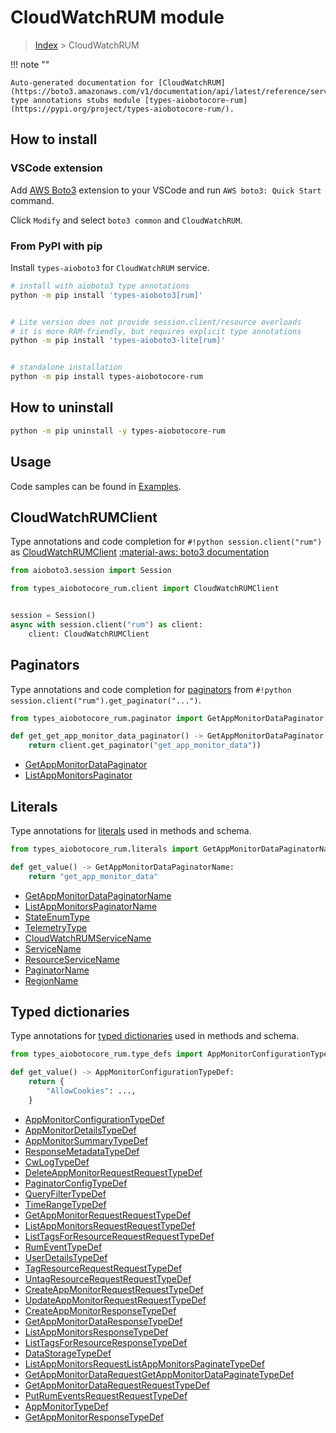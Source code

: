 # CloudWatchRUM module

> [Index](../README.md) > CloudWatchRUM


!!! note ""

    Auto-generated documentation for [CloudWatchRUM](https://boto3.amazonaws.com/v1/documentation/api/latest/reference/services/rum.html#CloudWatchRUM)
    type annotations stubs module [types-aiobotocore-rum](https://pypi.org/project/types-aiobotocore-rum/).

## How to install

### VSCode extension

Add [AWS Boto3](https://marketplace.visualstudio.com/items?itemName=Boto3typed.boto3-ide)
extension to your VSCode and run `AWS boto3: Quick Start` command.

Click `Modify` and select `boto3 common` and `CloudWatchRUM`.

### From PyPI with pip

Install `types-aioboto3` for `CloudWatchRUM` service.

```bash
# install with aioboto3 type annotations
python -m pip install 'types-aioboto3[rum]'


# Lite version does not provide session.client/resource overloads
# it is more RAM-friendly, but requires explicit type annotations
python -m pip install 'types-aioboto3-lite[rum]'


# standalone installation
python -m pip install types-aiobotocore-rum
```



## How to uninstall

```bash
python -m pip uninstall -y types-aiobotocore-rum
```

## Usage

Code samples can be found in [Examples](./usage.md).

## CloudWatchRUMClient

Type annotations and code completion for  `#!python session.client("rum")` as [CloudWatchRUMClient](./client.md)
[:material-aws: boto3 documentation](https://boto3.amazonaws.com/v1/documentation/api/latest/reference/services/rum.html#CloudWatchRUM.Client)

```python title="Usage example"
from aioboto3.session import Session

from types_aiobotocore_rum.client import CloudWatchRUMClient


session = Session()
async with session.client("rum") as client:
    client: CloudWatchRUMClient
```


## Paginators

Type annotations and code completion for
[paginators](./paginators.md)
from `#!python session.client("rum").get_paginator("...")`.

```python title="Usage example"
from types_aiobotocore_rum.paginator import GetAppMonitorDataPaginator

def get_get_app_monitor_data_paginator() -> GetAppMonitorDataPaginator:
    return client.get_paginator("get_app_monitor_data"))
```

- [GetAppMonitorDataPaginator](./paginators.md#getappmonitordatapaginator)
- [ListAppMonitorsPaginator](./paginators.md#listappmonitorspaginator)








## Literals

Type annotations for [literals](./literals.md) used in methods and schema.

```python title="Usage example"
from types_aiobotocore_rum.literals import GetAppMonitorDataPaginatorName

def get_value() -> GetAppMonitorDataPaginatorName:
    return "get_app_monitor_data"
```

- [GetAppMonitorDataPaginatorName](./literals.md#getappmonitordatapaginatorname)
- [ListAppMonitorsPaginatorName](./literals.md#listappmonitorspaginatorname)
- [StateEnumType](./literals.md#stateenumtype)
- [TelemetryType](./literals.md#telemetrytype)
- [CloudWatchRUMServiceName](./literals.md#cloudwatchrumservicename)
- [ServiceName](./literals.md#servicename)
- [ResourceServiceName](./literals.md#resourceservicename)
- [PaginatorName](./literals.md#paginatorname)
- [RegionName](./literals.md#regionname)




## Typed dictionaries

Type annotations for [typed dictionaries](./type_defs.md) used in methods and schema.

```python title="Usage example"
from types_aiobotocore_rum.type_defs import AppMonitorConfigurationTypeDef

def get_value() -> AppMonitorConfigurationTypeDef:
    return {
        "AllowCookies": ...,
    }
```

- [AppMonitorConfigurationTypeDef](./type_defs.md#appmonitorconfigurationtypedef)
- [AppMonitorDetailsTypeDef](./type_defs.md#appmonitordetailstypedef)
- [AppMonitorSummaryTypeDef](./type_defs.md#appmonitorsummarytypedef)
- [ResponseMetadataTypeDef](./type_defs.md#responsemetadatatypedef)
- [CwLogTypeDef](./type_defs.md#cwlogtypedef)
- [DeleteAppMonitorRequestRequestTypeDef](./type_defs.md#deleteappmonitorrequestrequesttypedef)
- [PaginatorConfigTypeDef](./type_defs.md#paginatorconfigtypedef)
- [QueryFilterTypeDef](./type_defs.md#queryfiltertypedef)
- [TimeRangeTypeDef](./type_defs.md#timerangetypedef)
- [GetAppMonitorRequestRequestTypeDef](./type_defs.md#getappmonitorrequestrequesttypedef)
- [ListAppMonitorsRequestRequestTypeDef](./type_defs.md#listappmonitorsrequestrequesttypedef)
- [ListTagsForResourceRequestRequestTypeDef](./type_defs.md#listtagsforresourcerequestrequesttypedef)
- [RumEventTypeDef](./type_defs.md#rumeventtypedef)
- [UserDetailsTypeDef](./type_defs.md#userdetailstypedef)
- [TagResourceRequestRequestTypeDef](./type_defs.md#tagresourcerequestrequesttypedef)
- [UntagResourceRequestRequestTypeDef](./type_defs.md#untagresourcerequestrequesttypedef)
- [CreateAppMonitorRequestRequestTypeDef](./type_defs.md#createappmonitorrequestrequesttypedef)
- [UpdateAppMonitorRequestRequestTypeDef](./type_defs.md#updateappmonitorrequestrequesttypedef)
- [CreateAppMonitorResponseTypeDef](./type_defs.md#createappmonitorresponsetypedef)
- [GetAppMonitorDataResponseTypeDef](./type_defs.md#getappmonitordataresponsetypedef)
- [ListAppMonitorsResponseTypeDef](./type_defs.md#listappmonitorsresponsetypedef)
- [ListTagsForResourceResponseTypeDef](./type_defs.md#listtagsforresourceresponsetypedef)
- [DataStorageTypeDef](./type_defs.md#datastoragetypedef)
- [ListAppMonitorsRequestListAppMonitorsPaginateTypeDef](./type_defs.md#listappmonitorsrequestlistappmonitorspaginatetypedef)
- [GetAppMonitorDataRequestGetAppMonitorDataPaginateTypeDef](./type_defs.md#getappmonitordatarequestgetappmonitordatapaginatetypedef)
- [GetAppMonitorDataRequestRequestTypeDef](./type_defs.md#getappmonitordatarequestrequesttypedef)
- [PutRumEventsRequestRequestTypeDef](./type_defs.md#putrumeventsrequestrequesttypedef)
- [AppMonitorTypeDef](./type_defs.md#appmonitortypedef)
- [GetAppMonitorResponseTypeDef](./type_defs.md#getappmonitorresponsetypedef)

